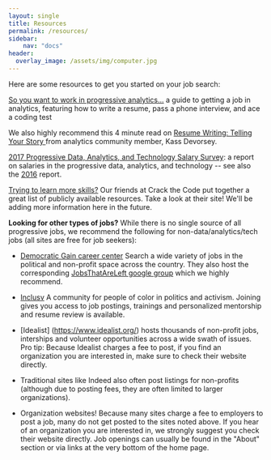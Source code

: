 ```yaml
---
layout: single
title: Resources
permalink: /resources/
sidebar:
    nav: "docs"
header:
  overlay_image: /assets/img/computer.jpg
---
```


Here are some resources to get you started on your job search:

[So you want to work in progressive analytics...](https://www.gitbook.com/read/book/anniejw6/jobs-proganalytics) a guide to getting a job in analytics, featuring how to write a resume, pass a phone interview, and ace a coding test

We also highly recommend this 4 minute read on [Resume Writing: Telling Your Story ](https://medium.com/@hereiskass/resume-writing-telling-your-story-bf754cc3beb0) from analytics community member, Kass Devorsey.

[2017 Progressive Data, Analytics, and Technology Salary Survey](https://crackthecode.io/salary2017): a report on salaries in the progressive data, analytics, and technology -- see also the [2016](https://crackthecode.io/public/salary_survey2016.pdf) report.

[Trying to learn more skills?](https://crackthecode.io/resources/) Our friends at Crack the Code put together a great list of publicly available resources. Take a look at their site! We'll be adding more information here in the future.

**Looking for other types of jobs?**
While there is no single source of all progressive jobs, we recommend the following for non-data/analytics/tech jobs (all sites are free for job seekers):

* [Democratic Gain career center](https://careercenter.democraticgain.org//) Search a wide variety of jobs in the political and non-profit space across the country. They also host the corresponding [JobsThatAreLeft google group](https://groups.google.com/forum/#!forum/jobsthatareleft) which we highly recommend. 

* [Inclusv](https://inclusv.com/) A community for people of color in politics and activism. Joining gives you access to job postings, trainings and personalized mentorship and resume review is available. 

* [Idealist] (https://www.idealist.org/) hosts thousands of non-profit jobs, interships and volunteer opportunities across a wide swath of issues. Pro tip: Because Idealist charges a fee to post, if you find an organization you are interested in, make sure to check their website directly. 

* Traditional sites like Indeed also often post listings for non-profits (although due to posting fees, they are often limited to larger organizations). 

* Organization websites! Because many sites charge a fee to employers to post a job, many do not get posted to the sites noted above. If you hear of an organization you are interested in, we strongly suggest you check their website directly. Job openings can usually be found in the "About" section or via links at the very bottom of the home page. 
